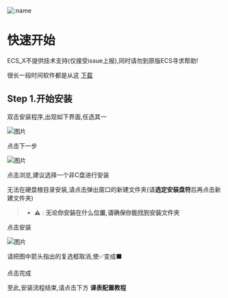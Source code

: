 ![:name](https://count.getloli.com/@:enigfrank_ecs)

# 快速开始
ECS_X不提供技术支持(仅接受issue上报),同时请勿到原版ECS寻求帮助!

很长一段时间软件都是从这 [下载](https://111pan.cn/s/69eSX)



## Step 1.开始安装
双击安装程序,出现如下界面,任选其一

 ![图片](/image/1.png "第一步")

点击下一步

![图片](/image/2.png "第二步")

点击浏览,建议选择一个非C盘进行安装

无法在硬盘根目录安装,请点击弹出窗口的新建文件夹(请**选定安装盘符**后再点击新建文件夹)

> - ⚠️ :   **无论你安装在什么位置,请确保你能找到安装文件夹**

点击安装

![图片](/image/3.png)

请把图中箭头指出的复选框取消,使✅变成⬛️

点击完成

至此,安装流程结束,请点击下方 **课表配置教程**
